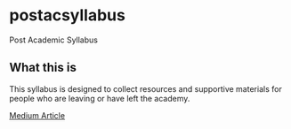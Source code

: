# postacsyllabus
Post Academic Syllabus

## What this is
This syllabus is designed to collect resources and supportive materials for people who are leaving or have left the academy. 

[Medium Article](https://medium.com/@bduckles/a-post-academic-syllabus-dad710d361cd)  


